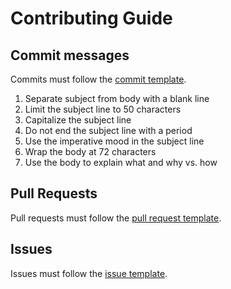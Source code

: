 # Contributing Guide

## Commit messages

Commits must follow the [commit template](COMMIT_TEMPLATE.md).

1. Separate subject from body with a blank line
2. Limit the subject line to 50 characters
3. Capitalize the subject line
4. Do not end the subject line with a period
5. Use the imperative mood in the subject line
6. Wrap the body at 72 characters
7. Use the body to explain what and why vs. how

## Pull Requests

Pull requests must follow the [pull request template](PULL_REQUEST_TEMPLATE.md).

## Issues

Issues must follow the [issue template](ISSUE_TEMPLATE.md).
